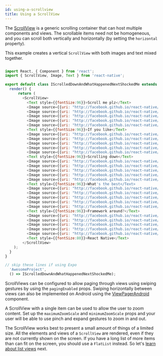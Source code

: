 ```yaml
---
id: using-a-scrollview
title: Using a ScrollView
---
```


The [ScrollView](../scrollview/) is a generic scrolling container that can host multiple components and views. The scrollable items need not be homogeneous, and you can scroll both vertically and horizontally (by setting the `horizontal` property).

This example creates a vertical `ScrollView` with both images and text mixed together.

```javascript

import React, { Component } from 'react';
import { ScrollView, Image, Text } from 'react-native';

export default class IScrolledDownAndWhatHappenedNextShockedMe extends Component {
  render() {
      return (
        <ScrollView>
          <Text style={{fontSize:96}}>Scroll me plz</Text>
          <Image source={{uri: "http://facebook.github.io/react-native/img/favicon.png", width: 64, height: 64}} />
          <Image source={{uri: "http://facebook.github.io/react-native/img/favicon.png", width: 64, height: 64}} />
          <Image source={{uri: "http://facebook.github.io/react-native/img/favicon.png", width: 64, height: 64}} />
          <Image source={{uri: "http://facebook.github.io/react-native/img/favicon.png", width: 64, height: 64}} />
          <Image source={{uri: "http://facebook.github.io/react-native/img/favicon.png", width: 64, height: 64}} />
          <Text style={{fontSize:96}}>If you like</Text>
          <Image source={{uri: "http://facebook.github.io/react-native/img/favicon.png", width: 64, height: 64}} />
          <Image source={{uri: "http://facebook.github.io/react-native/img/favicon.png", width: 64, height: 64}} />
          <Image source={{uri: "http://facebook.github.io/react-native/img/favicon.png", width: 64, height: 64}} />
          <Image source={{uri: "http://facebook.github.io/react-native/img/favicon.png", width: 64, height: 64}} />
          <Image source={{uri: "http://facebook.github.io/react-native/img/favicon.png", width: 64, height: 64}} />
          <Text style={{fontSize:96}}>Scrolling down</Text>
          <Image source={{uri: "http://facebook.github.io/react-native/img/favicon.png", width: 64, height: 64}} />
          <Image source={{uri: "http://facebook.github.io/react-native/img/favicon.png", width: 64, height: 64}} />
          <Image source={{uri: "http://facebook.github.io/react-native/img/favicon.png", width: 64, height: 64}} />
          <Image source={{uri: "http://facebook.github.io/react-native/img/favicon.png", width: 64, height: 64}} />
          <Image source={{uri: "http://facebook.github.io/react-native/img/favicon.png", width: 64, height: 64}} />
          <Text style={{fontSize:96}}>What's the best</Text>
          <Image source={{uri: "http://facebook.github.io/react-native/img/favicon.png", width: 64, height: 64}} />
          <Image source={{uri: "http://facebook.github.io/react-native/img/favicon.png", width: 64, height: 64}} />
          <Image source={{uri: "http://facebook.github.io/react-native/img/favicon.png", width: 64, height: 64}} />
          <Image source={{uri: "http://facebook.github.io/react-native/img/favicon.png", width: 64, height: 64}} />
          <Image source={{uri: "http://facebook.github.io/react-native/img/favicon.png", width: 64, height: 64}} />
          <Text style={{fontSize:96}}>Framework around?</Text>
          <Image source={{uri: "http://facebook.github.io/react-native/img/favicon.png", width: 64, height: 64}} />
          <Image source={{uri: "http://facebook.github.io/react-native/img/favicon.png", width: 64, height: 64}} />
          <Image source={{uri: "http://facebook.github.io/react-native/img/favicon.png", width: 64, height: 64}} />
          <Image source={{uri: "http://facebook.github.io/react-native/img/favicon.png", width: 64, height: 64}} />
          <Image source={{uri: "http://facebook.github.io/react-native/img/favicon.png", width: 64, height: 64}} />
          <Text style={{fontSize:80}}>React Native</Text>
        </ScrollView>
    );
  }
}

// skip these lines if using Expo
  'AwesomeProject',
  () => IScrolledDownAndWhatHappenedNextShockedMe);

```

ScrollViews can be configured to allow paging through views using swiping gestures by using the `pagingEnabled` props. Swiping horizontally between views can also be implemented on Android using the [ViewPagerAndroid](../viewpagerandroid/) component.

A ScrollView with a single item can be used to allow the user to zoom content. Set up the `maximumZoomScale` and `minimumZoomScale` props and your user will be able to use pinch and expand gestures to zoom in and out.

The ScrollView works best to present a small amount of things of a limited size. All the elements and views of a `ScrollView` are rendered, even if they are not currently shown on the screen. If you have a long list of more items than can fit on the screen, you should use a `FlatList` instead. So let's [learn about list views](../using-a-listview/) next.

